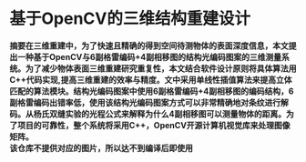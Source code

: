 # 基于OpenCV的三维结构重建设计

<b>摘要<b>在三维重建中，为了快速且精确的得到空间待测物体的表面深度信息，本文提出一种基于OpenCV与6副格雷编码+4副相移图的结构光编码图案的三维测量系统。为了减少物体表面三维重建研究重复性，本文结合软件设计原则将具体算法用C++代码实现,提高三维重建的效率与精度。文中采用单线性插值算法来提高立体匹配的算法模块。结构光编码图案中使用6副格雷编码+4副相移图的编码结构，6副格雷编码出错率低，使用该结构光编码图案方式可以非常精确地对条纹进行解码。从杨氏双缝实验的光程公式来解释为什么4副相移图可以测量物体的距离。为了项目的可靠性，整个系统将采用C++，OpenCV开源计算机视觉库来处理图像矩阵。  
<b>该仓库不提供对应的图片，所以达不到编译后即使用<b>  
